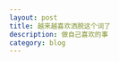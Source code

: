 ```yaml
---
layout: post
title: 越来越喜欢洒脱这个词了
description: 做自己喜欢的事
category: blog
---
```






[Hellokuku]:    http://hellokuku.com  "Hellokuku"
